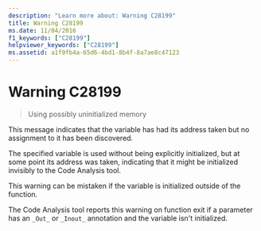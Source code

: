 ```yaml
---
description: "Learn more about: Warning C28199"
title: Warning C28199
ms.date: 11/04/2016
f1_keywords: ["C28199"]
helpviewer_keywords: ["C28199"]
ms.assetid: a1f0fb4a-65d6-4bd1-8b4f-8a7ae8c47123
---
```

# Warning C28199

> Using possibly uninitialized memory

This message indicates that the variable has had its address taken but no assignment to it has been discovered.

The specified variable is used without being explicitly initialized, but at some point its address was taken, indicating that it might be initialized invisibly to the Code Analysis tool.

This warning can be mistaken if the variable is initialized outside of the function.

The Code Analysis tool reports this warning on function exit if a parameter has an `_Out_` or `_Inout_` annotation and the variable isn't initialized.
